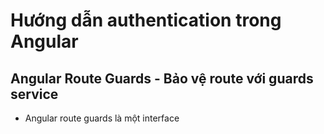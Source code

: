 # Hướng dẫn authentication trong Angular

## Angular Route Guards - Bảo vệ route với guards service
- Angular route guards là một interface 